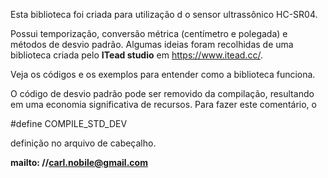Esta biblioteca foi criada para utilização d o sensor ultrassônico HC-SR04.

Possui temporização, conversão métrica (centímetro e polegada) e métodos de desvio padrão. 
Algumas ideias foram recolhidas de uma biblioteca criada pelo **ITead studio** em https://www.itead.cc/.

Veja os códigos e os exemplos para entender como a biblioteca funciona.

O código de desvio padrão pode ser removido da compilação, resultando em uma economia significativa de recursos. Para fazer este comentário, o

#define COMPILE_STD_DEV

definição no arquivo de cabeçalho.


**mailto: //carl.nobile@gmail.com**
